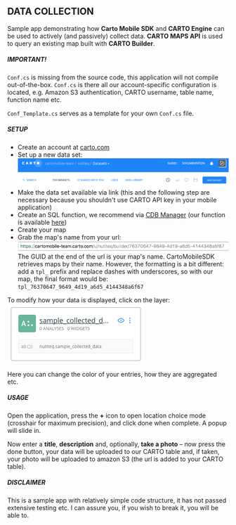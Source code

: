 ## DATA COLLECTION

Sample app demonstrating how **Carto Mobile SDK** and **CARTO Engine** can be used to actively (and passively) collect data. **CARTO MAPS API** is used to query an existing map built with **CARTO Builder**.

##### IMPORTANT!

`Conf.cs` is missing from the source code, this application will not compile out-of-the-box. `Conf.cs` is there all our account-specific configuration is located, e.g. Amazon S3 authentication, CARTO username, table name, function name etc.

`Conf_Template.cs` serves as a template for your own `Conf.cs` file. 

##### SETUP

* Create an account at [carto.com](https://carto.com/)
* Set up a new data set:
![Datasets -> New Dataset](images/image_dataset.png)
* Make the data set available via link (this and the following step are necessary because you shouldn't use CARTO API key in your mobile application)
* Create an SQL function, we recommend via [CDB Manager](https://github.com/CartoDB/cdb-manager) (our function is available [here](cdb_insert_collected_data))
* Create your map
* Grab the map's name from your url: ![](images/image_map_name.png) The GUID at the end of the url is your map's name. CartoMobileSDK retrieves maps by their name. However, the formatting is a bit different: add a `tpl_` prefix and replace dashes with underscores, so with our map, the final format would be: `tpl_76370647_9649_4d19_a6d5_4144348a6f67`

To modify how your data is displayed, click on the layer: ![](images/image_click_layer.png)

Here you can change the color of your entries, how they are aggregated etc.

##### USAGE

Open the application, press the **+** icon to open location choice mode (crosshair for maximum precision), and click done when complete. A popup will slide in.

Now enter a **title**, **description** and, optionally, **take a photo** – now press the done button, your data will be uploaded to our CARTO table and, if taken, your photo will be uploaded to amazon S3 (the url is added to your CARTO table).

##### DISCLAIMER

This is a sample app with relatively simple code structure, it has not passed extensive testing etc. I can assure you, if you wish to break it, you will be able to.